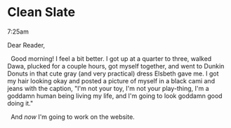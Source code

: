 # Clean Slate

<time>7:25am</time>

Dear Reader,

&nbsp;&nbsp;Good morning! I feel a bit better. I got up at a quarter to three, walked Dawa, plucked for a couple hours, got myself together, and went to Dunkin Donuts in that cute gray (and very practical) dress Elsbeth gave me. I got my hair looking okay and posted a picture of myself in a black cami and jeans with the caption, "I'm not your toy, I'm not your play-thing, I'm a goddamn human being living my life, and I'm going to look goddamn good doing it."

&nbsp;&nbsp;And _now_ I'm going to work on the website.
